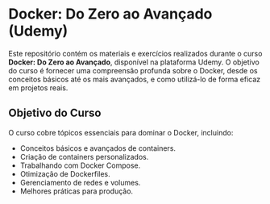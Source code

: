 # Docker: Do Zero ao Avançado (Udemy)

Este repositório contém os materiais e exercícios realizados durante o curso **Docker: Do Zero ao Avançado**, disponível na plataforma Udemy. O objetivo do curso é fornecer uma compreensão profunda sobre o Docker, desde os conceitos básicos até os mais avançados, e como utilizá-lo de forma eficaz em projetos reais.

## Objetivo do Curso

O curso cobre tópicos essenciais para dominar o Docker, incluindo:

- Conceitos básicos e avançados de containers.
- Criação de containers personalizados.
- Trabalhando com Docker Compose.
- Otimização de Dockerfiles.
- Gerenciamento de redes e volumes.
- Melhores práticas para produção.
